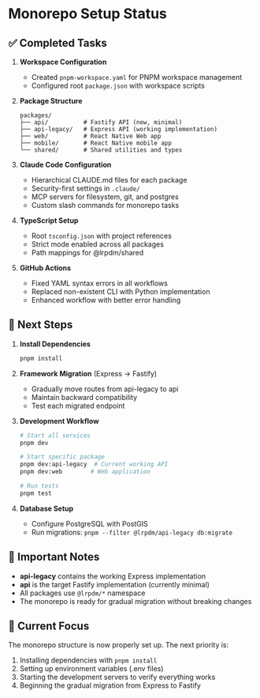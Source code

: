 # Monorepo Setup Status

## ✅ Completed Tasks

1. **Workspace Configuration**
   - Created `pnpm-workspace.yaml` for PNPM workspace management
   - Configured root `package.json` with workspace scripts

2. **Package Structure**
   ```
   packages/
   ├── api/          # Fastify API (new, minimal)
   ├── api-legacy/   # Express API (working implementation)
   ├── web/          # React Native Web app
   ├── mobile/       # React Native mobile app
   └── shared/       # Shared utilities and types
   ```

3. **Claude Code Configuration**
   - Hierarchical CLAUDE.md files for each package
   - Security-first settings in `.claude/`
   - MCP servers for filesystem, git, and postgres
   - Custom slash commands for monorepo tasks

4. **TypeScript Setup**
   - Root `tsconfig.json` with project references
   - Strict mode enabled across all packages
   - Path mappings for @lrpdm/shared

5. **GitHub Actions**
   - Fixed YAML syntax errors in all workflows
   - Replaced non-existent CLI with Python implementation
   - Enhanced workflow with better error handling

## 🚧 Next Steps

1. **Install Dependencies**
   ```bash
   pnpm install
   ```

2. **Framework Migration** (Express → Fastify)
   - Gradually move routes from api-legacy to api
   - Maintain backward compatibility
   - Test each migrated endpoint

3. **Development Workflow**
   ```bash
   # Start all services
   pnpm dev

   # Start specific package
   pnpm dev:api-legacy  # Current working API
   pnpm dev:web        # Web application
   
   # Run tests
   pnpm test
   ```

4. **Database Setup**
   - Configure PostgreSQL with PostGIS
   - Run migrations: `pnpm --filter @lrpdm/api-legacy db:migrate`

## 📝 Important Notes

- **api-legacy** contains the working Express implementation
- **api** is the target Fastify implementation (currently minimal)
- All packages use `@lrpdm/*` namespace
- The monorepo is ready for gradual migration without breaking changes

## 🎯 Current Focus

The monorepo structure is now properly set up. The next priority is:
1. Installing dependencies with `pnpm install`
2. Setting up environment variables (.env files)
3. Starting the development servers to verify everything works
4. Beginning the gradual migration from Express to Fastify